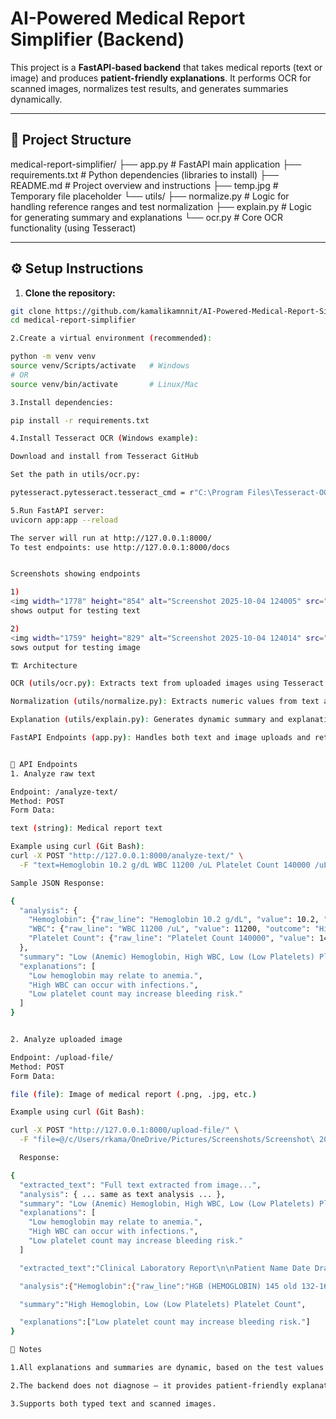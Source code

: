 # AI-Powered Medical Report Simplifier (Backend)

This project is a **FastAPI-based backend** that takes medical reports (text or image) and produces **patient-friendly explanations**. It performs OCR for scanned images, normalizes test results, and generates summaries dynamically.

---

## 📂 Project Structure

medical-report-simplifier/
├── app.py                     # FastAPI main application
├── requirements.txt           # Python dependencies (libraries to install)
├── README.md                  # Project overview and instructions
├── temp.jpg                   # Temporary file placeholder
└── utils/
    ├── normalize.py           # Logic for handling reference ranges and test normalization
    ├── explain.py             # Logic for generating summary and explanations
    └── ocr.py                 # Core OCR functionality (using Tesseract)


---

## ⚙️ Setup Instructions

1. **Clone the repository:**
```bash
git clone https://github.com/kamalikamnnit/AI-Powered-Medical-Report-Simplifier.git
cd medical-report-simplifier

2.Create a virtual environment (recommended):

python -m venv venv
source venv/Scripts/activate   # Windows
# OR
source venv/bin/activate       # Linux/Mac

3.Install dependencies:

pip install -r requirements.txt

4.Install Tesseract OCR (Windows example):

Download and install from Tesseract GitHub

Set the path in utils/ocr.py:

pytesseract.pytesseract.tesseract_cmd = r"C:\Program Files\Tesseract-OCR\tesseract.exe"

5.Run FastAPI server:
uvicorn app:app --reload

The server will run at http://127.0.0.1:8000/
To test endpoints: use http://127.0.0.1:8000/docs


Screenshots showing endpoints

1)
<img width="1778" height="854" alt="Screenshot 2025-10-04 124005" src="https://github.com/user-attachments/assets/702af5d0-908f-43eb-803e-3b4919cd63f2" />
shows output for testing text

2)
<img width="1759" height="829" alt="Screenshot 2025-10-04 124014" src="https://github.com/user-attachments/assets/f4c11d84-8dce-4de2-8be1-abc1e7c560d9" />
sows output for testing image

🏗️ Architecture

OCR (utils/ocr.py): Extracts text from uploaded images using Tesseract.

Normalization (utils/normalize.py): Extracts numeric values from text and interprets them using reference ranges.

Explanation (utils/explain.py): Generates dynamic summary and explanations based on abnormal test results.

FastAPI Endpoints (app.py): Handles both text and image uploads and returns JSON output.


🚀 API Endpoints
1. Analyze raw text

Endpoint: /analyze-text/
Method: POST
Form Data:

text (string): Medical report text

Example using curl (Git Bash):
curl -X POST "http://127.0.0.1:8000/analyze-text/" \
  -F "text=Hemoglobin 10.2 g/dL WBC 11200 /uL Platelet Count 140000 /uL"

Sample JSON Response:

{
  "analysis": {
    "Hemoglobin": {"raw_line": "Hemoglobin 10.2 g/dL", "value": 10.2, "outcome": "Low (Anemic)"},
    "WBC": {"raw_line": "WBC 11200 /uL", "value": 11200, "outcome": "High"},
    "Platelet Count": {"raw_line": "Platelet Count 140000", "value": 140000, "outcome": "Low (Low Platelets)"}
  },
  "summary": "Low (Anemic) Hemoglobin, High WBC, Low (Low Platelets) Platelet Count",
  "explanations": [
    "Low hemoglobin may relate to anemia.",
    "High WBC can occur with infections.",
    "Low platelet count may increase bleeding risk."
  ]
}


2. Analyze uploaded image

Endpoint: /upload-file/
Method: POST
Form Data:

file (file): Image of medical report (.png, .jpg, etc.)

Example using curl (Git Bash):

curl -X POST "http://127.0.0.1:8000/upload-file/" \
  -F "file=@/c/Users/rkama/OneDrive/Pictures/Screenshots/Screenshot\ 2025-10-03\ 202628.png"

  Response:

{
  "extracted_text": "Full text extracted from image...",
  "analysis": { ... same as text analysis ... },
  "summary": "Low (Anemic) Hemoglobin, High WBC, Low (Low Platelets) Platelet Count",
  "explanations": [
    "Low hemoglobin may relate to anemia.",
    "High WBC can occur with infections.",
    "Low platelet count may increase bleeding risk."
  ]

  "extracted_text":"Clinical Laboratory Report\n\nPatient Name Date Drawn Date Received Date of Report\nDOE, JOHN 12/20/99 12/20/99 12/22/99\nSex Age Client Name / Address LD.Number Account Number\nMt MEDICAL CENTER 7e0e7654 = 1243\nor n YOUR DOCTOR, M.D.\n“mn 4123 MAIN STREET a 4\n123094567 = -_ ‘Number ‘Drawn\n918273 11:00\nPatient |.D./Soc. Sec Number\nTEST NAME RESULT _UNITS.-——_«REFERENCE RANGE *\nCOMPLETE BLOOD COUNT W/ DIFF\nwee 52 Thousleumm 39-114\nRac 351 L Milcu.mm 420-570\nHGB (HEMOGLOBIN) 145 old 132-169\nHCT (HEMATOCRIT) 41.2 Percent 385-490\ncv 7 HA 80-97\nMCH 414 H pg 275-335\nce 35.3 Percent 320-360\nROW 118 Percent 110-150\nPLATELET COUNT 172 Thousleumm 140-390\nMPV 76 Af 75-115\nDIFFERENTIAL\nTOTAL NEUTROPHILS, % 40.1 Percent 38.0-80.0\nTOTAL LYMPHOCYTES, % 481 Percent 450-490\nMONOCYTES, % 129 Percent 00-130\nEOSINOPHILS, % os Percent 0.0-80\nBASOPHILS, % 03 Percent 0.0-20\nTOTAL NEUTROPHILS, ABSOLUTE (2085 Celis/cu.mm 1650 - 8000\nTOTAL LYMPHOCYTES, ABSOLUTE (2397 Celis/cu.mm 1000 - 3500\nMONOCYTES, ABSOLUTE ert Celis/cu.mm 40-900\nEOSINOPHILS, ABSOLUTE 31 Cals/oumm 30-600\nBASOPHILS, ABSOLUTE 16 Celis/cu.mm 0-125\n\n",

  "analysis":{"Hemoglobin":{"raw_line":"HGB (HEMOGLOBIN) 145 old 132-169","value":145.0,"outcome":"High"},"Platelet Count":{"raw_line":"PLATELET COUNT 172 Thousleumm 140-390","value":172.0,"outcome":"Low (Low Platelets)"}},

  "summary":"High Hemoglobin, Low (Low Platelets) Platelet Count",

  "explanations":["Low platelet count may increase bleeding risk."]
}

📝 Notes

1.All explanations and summaries are dynamic, based on the test values and reference ranges.

2.The backend does not diagnose — it provides patient-friendly explanations.

3.Supports both typed text and scanned images.
